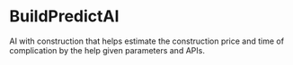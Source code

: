 # BuildPredictAI
AI with construction that helps estimate the construction price and time of complication by the help given parameters and APIs.

